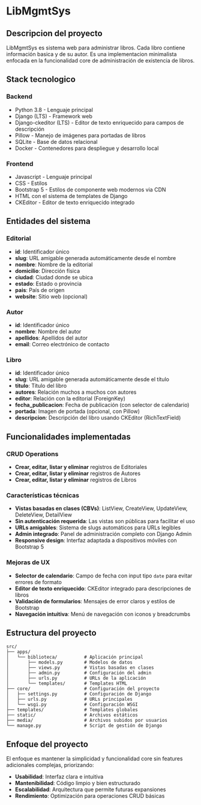 # LibMgmtSys

## Descripcion del proyecto

LibMgmtSys es sistema web para administrar libros. Cada libro contiene información basica y de su autor. Es una implementacion minimalista enfocada en la funcionalidad core de administración de existencia de libros.

## Stack tecnologico

### Backend
- Python 3.8 - Lenguaje principal
- Django (LTS) - Framework web
- Django-ckeditor (LTS) - Editor de texto enriquecido para campos de descripción
- Pillow - Manejo de imágenes para portadas de libros
- SQLite - Base de datos relacional
- Docker - Contenedores para despliegue y desarrollo local

### Frontend
- Javascript - Lenguaje principal
- CSS - Estilos
- Bootstrap 5 - Estilos de componente web modernos via CDN
- HTML con el sistema de templates de Django
- CKEditor - Editor de texto enriquecido integrado

## Entidades del sistema

### Editorial
- **id**: Identificador único
- **slug**: URL amigable generada automáticamente desde el nombre
- **nombre**: Nombre de la editorial
- **domicilio**: Dirección física
- **ciudad**: Ciudad donde se ubica
- **estado**: Estado o provincia
- **pais**: País de origen
- **website**: Sitio web (opcional)

### Autor
- **id**: Identificador único
- **nombre**: Nombre del autor
- **apellidos**: Apellidos del autor
- **email**: Correo electrónico de contacto

### Libro
- **id**: Identificador único
- **slug**: URL amigable generada automáticamente desde el título
- **titulo**: Título del libro
- **autores**: Relación muchos a muchos con autores
- **editor**: Relación con la editorial (ForeignKey)
- **fecha_publicacion**: Fecha de publicación (con selector de calendario)
- **portada**: Imagen de portada (opcional, con Pillow)
- **descripcion**: Descripción del libro usando CKEditor (RichTextField)



## Funcionalidades implementadas

### CRUD Operations
- **Crear, editar, listar y eliminar** registros de Editoriales
- **Crear, editar, listar y eliminar** registros de Autores  
- **Crear, editar, listar y eliminar** registros de Libros

### Características técnicas
- **Vistas basadas en clases (CBVs)**: ListView, CreateView, UpdateView, DeleteView, DetailView
- **Sin autenticación requerida**: Las vistas son públicas para facilitar el uso
- **URLs amigables**: Sistema de slugs automáticos para URLs legibles
- **Admin integrado**: Panel de administración completo con Django Admin
- **Responsive design**: Interfaz adaptada a dispositivos móviles con Bootstrap 5

### Mejoras de UX
- **Selector de calendario**: Campo de fecha con input tipo `date` para evitar errores de formato
- **Editor de texto enriquecido**: CKEditor integrado para descripciones de libros
- **Validación de formularios**: Mensajes de error claros y estilos de Bootstrap
- **Navegación intuitiva**: Menú de navegación con iconos y breadcrumbs

## Estructura del proyecto

```
src/
├── apps/
│   └── biblioteca/          # Aplicación principal
│       ├── models.py        # Modelos de datos
│       ├── views.py         # Vistas basadas en clases
│       ├── admin.py         # Configuración del admin
│       ├── urls.py          # URLs de la aplicación
│       └── templates/       # Templates HTML
├── core/                    # Configuración del proyecto
│   ├── settings.py          # Configuración de Django
│   ├── urls.py              # URLs principales
│   └── wsgi.py              # Configuración WSGI
├── templates/               # Templates globales
├── static/                  # Archivos estáticos
├── media/                   # Archivos subidos por usuarios
└── manage.py                # Script de gestión de Django
```

## Enfoque del proyecto

El enfoque es mantener la simplicidad y funcionalidad core sin features adicionales complejas, priorizando:
- **Usabilidad**: Interfaz clara e intuitiva
- **Mantenibilidad**: Código limpio y bien estructurado
- **Escalabilidad**: Arquitectura que permite futuras expansiones
- **Rendimiento**: Optimización para operaciones CRUD básicas